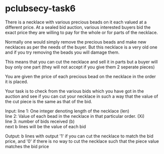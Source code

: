 # pclubsecy-task6
There is a necklace with various precious beads on it each valued at a different price. 
At a sealed bid auction, various interested buyers bid the exact price they are willing to pay for the whole or for parts of the necklace. 

Normally one would simply remove the precious beads and make new necklaces as per the needs of the buyer. But this necklace is a very old one and if you try removing the beads you will damage them.

This means that you can cut the necklace and sell it in parts but a buyer will buy only one part (they will not accept if you give them 2 seperate pieces)

You are given the price of each precious bead on the necklace in the order it is placed.

Your task is to check from the various bids which you have got in the auction and see if you can cut your necklace in such a way that the value of the cut piece is the same as that of the bid.

Input:
line 1: One integer denoting length of the necklace (len)  
line 2: Value of each bead in the necklace in that particular order. (Xi)  
line 3: number of bids received (b)  
next b lines will be the value of each bid  

Output: b lines with output '1' if you can cut the necklace to match the bid price, and '0' if there is no way to cut the necklace such that the piece value matches the bid price

